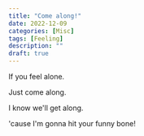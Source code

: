 ```yaml
---
title: "Come along!"
date: 2022-12-09
categories: [Misc]
tags: [Feeling]
description: ""
draft: true
---
```

If you feel alone.

Just come along.

I know we'll get along.

'cause I'm gonna hit your funny bone!
